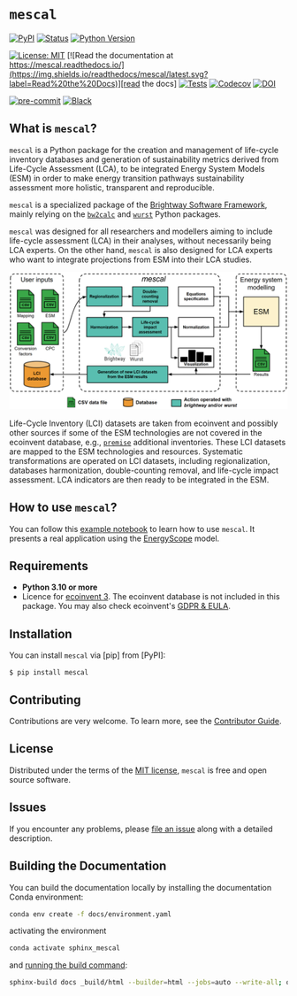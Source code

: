 # `mescal`

[![PyPI](https://img.shields.io/pypi/v/mescal.svg)][pypi status]
[![Status](https://img.shields.io/pypi/status/mescal.svg)][pypi status]
[![Python Version](https://img.shields.io/pypi/pyversions/mescal)][pypi status]

[![License: MIT](https://img.shields.io/badge/License-MIT-yellow.svg)][License]
[![Read the documentation at https://mescal.readthedocs.io/](https://img.shields.io/readthedocs/mescal/latest.svg?label=Read%20the%20Docs)][read the docs]
[![Tests](https://github.com/matthieu-str/mescal/actions/workflows/python-test.yml/badge.svg)][tests]
[![Codecov](https://codecov.io/gh/matthieu-str/mescal/graph/badge.svg?token=7VUAW95C24)][codecov]
[![DOI](https://zenodo.org/badge/813273884.svg)][doi]

[![pre-commit](https://img.shields.io/badge/pre--commit-enabled-brightgreen?logo=pre-commit&logoColor=white)][pre-commit]
[![Black](https://img.shields.io/badge/code%20style-black-000000.svg)][black]

[pypi status]: https://pypi.org/project/mescal/
[read the docs]: https://mescal.readthedocs.io/
[tests]: https://github.com/matthieu-str/mescal/actions?workflow=Tests
[codecov]: https://codecov.io/gh/matthieu-str/mescal
[pre-commit]: https://github.com/pre-commit/pre-commit
[black]: https://github.com/psf/black
[doi]: https://zenodo.org/doi/10.5281/zenodo.12727521

## What is `mescal`?

`mescal` is a Python package for the creation and management of life-cycle inventory databases and generation of 
sustainability metrics derived from Life-Cycle Assessment (LCA), to be integrated Energy System Models (ESM) in order to 
make energy transition pathways sustainability assessment more holistic, transparent and reproducible.

`mescal` is a specialized package of the [Brightway Software Framework](https://brightway.dev/), mainly relying on the [`bw2calc`](https://github.com/brightway-lca/brightway2-calc) 
and [`wurst`](https://github.com/polca/wurst) Python packages.

`mescal` was designed for all researchers and modellers aiming to include life-cycle assessment (LCA) in their analyses, 
without necessarily being LCA experts. On the other hand, `mescal` is also designed for LCA experts who want to
integrate projections from ESM into their LCA studies.

![workflow of the mescal methodology](docs/pics/workflow_v2.png "workflow")

Life-Cycle Inventory (LCI) datasets are taken from ecoinvent and possibly other sources if some of the ESM technologies 
are not covered in the ecoinvent database, e.g., [`premise`](https://linkinghub.elsevier.com/retrieve/pii/S136403212200226X) additional inventories. These LCI datasets are mapped 
to the ESM technologies and resources. Systematic transformations are operated on LCI datasets, including 
regionalization, databases harmonization, double-counting removal, and life-cycle impact assessment. 
LCA indicators are then ready to be integrated in the ESM.

## How to use `mescal`?

You can follow this [example notebook](https://github.com/matthieu-str/mescal/blob/master/examples/tutorial.ipynb) to learn how to use `mescal`. It presents a real application using the 
[EnergyScope](https://library.energyscope.ch/main/) model. 

## Requirements

- **Python 3.10 or more** 
- Licence for [ecoinvent 3](https://ecoinvent.org/). The ecoinvent database is not included in this package. You may also check 
ecoinvent's [GDPR & EULA](https://ecoinvent.org/gdpr-eula/). 

## Installation

You can install `mescal` via [pip] from [PyPI]:

```console
$ pip install mescal
```

## Contributing

Contributions are very welcome.
To learn more, see the [Contributor Guide][Contributor Guide].

## License

Distributed under the terms of the [MIT license][License],
`mescal` is free and open source software.

## Issues

If you encounter any problems,
please [file an issue][Issue Tracker] along with a detailed description.


<!-- github-only -->

[command-line reference]: https://mescal.readthedocs.io/en/latest/usage.html
[License]: https://opensource.org/licenses/MIT
[Contributor Guide]: https://github.com/matthieu-str/mescal/blob/master/CONTRIBUTING.md
[Issue Tracker]: https://github.com/matthieu-str/mescal/issues


## Building the Documentation

You can build the documentation locally by installing the documentation Conda environment:

```bash
conda env create -f docs/environment.yaml
```

activating the environment

```bash
conda activate sphinx_mescal
```

and [running the build command](https://www.sphinx-doc.org/en/master/man/sphinx-build.html#sphinx-build):

```bash
sphinx-build docs _build/html --builder=html --jobs=auto --write-all; open _build/html/index.html
```